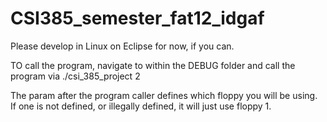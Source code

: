 # CSI385_semester_fat12_idgaf

Please develop in Linux on Eclipse for now, if you can. 

TO call the program, navigate to within the DEBUG folder and call the program via 
./csi_385_project 2

The param after the program caller defines which floppy you will be using. If one is not defined, or illegally defined, it will just use floppy 1. 
